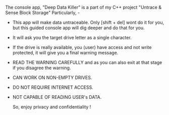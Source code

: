 The console app, "Deep Data Killer" is a part of my C++ project "Untrace & Sense Block Storage" Particularly, -

- This app will make data untraceable. Only [shift + del] wont do it for you, but this guided console app will dig deeper and do that for you.
- It will ask you the target drive letter as a single character.
- If the drive is really available, you (user) have access and not write protected, it will give you a final warning message.
- READ THE WARNING CAREFULLY and as you can also exit at that stage if you disagree the warning.
- CAN WORK ON NON-EMPTY DRIVES.
- DO NOT REQUIRE INTERNET ACCESS.
- NOT CAPABLE OF READING USER's DATA.

    So, enjoy privacy and confidentiality !
